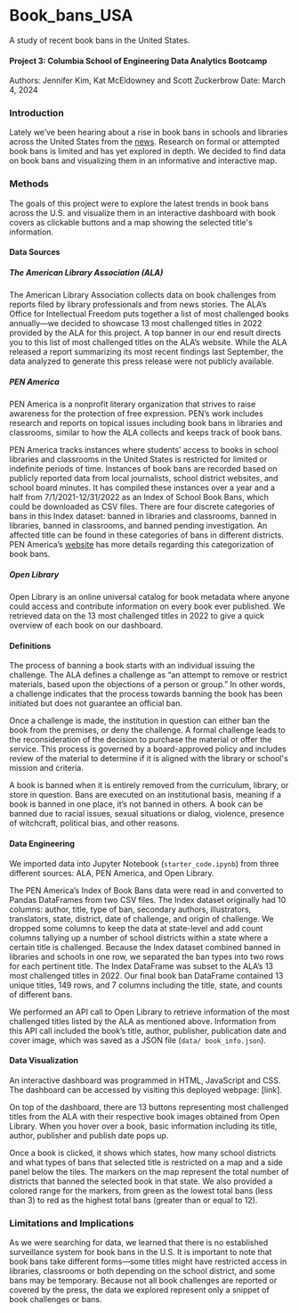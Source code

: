 # Book_bans_USA
A study of recent book bans in the United States.

#### Project 3: Columbia School of Engineering Data Analytics Bootcamp
Authors: Jennifer Kim, Kat McEldowney and Scott Zuckerbrow
Date: March 4, 2024

### Introduction

Lately we’ve been hearing about a rise in book bans in schools and libraries across the United States from the [news](https://www.nytimes.com/news-event/bookbans). Research on formal or attempted book bans is limited and has yet explored in depth. We decided to find data on book bans and visualizing them in an informative and interactive map.

### Methods

The goals of this project were to explore the latest trends in book bans across the U.S. and visualize them in an interactive dashboard with book covers as clickable buttons and a map showing the selected title's information.

#### Data Sources

##### The American Library Association (ALA)

The American Library Association collects data on book challenges from reports filed by library professionals and from news stories. The ALA’s Office for Intellectual Freedom puts together a list of most challenged books annually—we decided to showcase 13 most challenged titles in 2022 provided by the ALA for this project. A top banner in our end result directs you to this list of most challenged titles on the ALA’s website. While the ALA released a report summarizing its most recent findings last September, the data analyzed to generate this press release were not publicly available.

##### PEN America

PEN America is a nonprofit literary organization that strives to raise awareness for the protection of free expression. PEN’s work includes research and reports on topical issues including book bans in libraries and classrooms, similar to how the ALA collects and keeps track of book bans.

PEN America tracks instances where students’ access to books in school libraries and classrooms in the United States is restricted for limited or indefinite periods of time. Instances of book bans are recorded based on publicly reported data from local journalists, school district websites, and school board minutes. It has compiled these instances over a year and a half from 7/1/2021-12/31/2022 as an Index of School Book Bans, which could be downloaded as CSV files. There are four discrete categories of bans in this Index dataset: banned in libraries and classrooms, banned in libraries, banned in classrooms, and banned pending investigation. An affected title can be found in these categories of bans in different districts. PEN America’s [website](https://pen.org/report/banned-in-the-usa-state-laws-supercharge-book-suppression-in-schools) has more details regarding this categorization of book bans.

##### Open Library

Open Library is an online universal catalog for book metadata where anyone could access and contribute information on every book ever published. We retrieved data on the 13 most challenged titles in 2022 to give a quick overview of each book on our dashboard.

#### Definitions

The process of banning a book starts with an individual issuing the challenge. The ALA defines a challenge as “an attempt to remove or restrict materials, based upon the objections of a person or group.” In other words, a challenge indicates that the process towards banning the book has been initiated but does not guarantee an official ban. 

Once a challenge is made, the institution in question can either ban the book from the premises, or deny the challenge. A formal challenge leads to the reconsideration of the decision to purchase the material or offer the service. This process is governed by a board-approved policy and includes review of the material to determine if it is aligned with the library or school's mission and criteria.

A book is banned when it is entirely removed from the curriculum, library, or store in question. Bans are executed on an institutional basis, meaning if a book is banned in one place, it’s not banned in others. A book can be banned due to racial issues, sexual situations or dialog, violence, presence of witchcraft, political bias, and other reasons.

#### Data Engineering

We imported data into Jupyter Notebook (`starter_code.ipynb`) from three different sources: ALA, PEN America, and Open Library.

The PEN America’s Index of Book Bans data were read in and converted to Pandas DataFrames from two CSV files. The Index dataset originally had 10 columns: author, title, type of ban, secondary authors, illustrators, translators, state, district, date of challenge, and origin of challenge. We dropped some columns to keep the data at state-level and add count columns tallying up a number of school districts within a state where a certain title is challenged. Because the Index dataset combined banned in libraries and schools in one row, we separated the ban types into two rows for each pertinent title. The Index DataFrame was subset to the ALA’s 13 most challenged titles in 2022. Our final book ban DataFrame contained 13 unique titles, 149 rows, and 7 columns including the title, state, and counts of different bans.

We performed an API call to Open Library to retrieve information of the most challenged titles listed by the ALA as mentioned above. Information from this API call included the book’s title, author, publisher, publication date and cover image, which was saved as a JSON file (`data/ book_info.json`). 

#### Data Visualization

An interactive dashboard was programmed in HTML, JavaScript and CSS. The dashboard can be accessed by visiting this deployed webpage: [link].

On top of the dashboard, there are 13 buttons representing most challenged titles from the ALA with their respective book images obtained from Open Library. When you hover over a book, basic information including its title, author, publisher and publish date pops up.

Once a book is clicked, it shows which states, how many school districts and what types of bans that selected title is restricted on a map and a side panel below the tiles. The markers on the map represent the total number of districts that banned the selected book in that state. We also provided a colored range for the markers, from green as the lowest total bans (less than 3) to red as the highest total bans (greater than or equal to 12).

### Limitations and Implications

As we were searching for data, we learned that there is no established surveillance system for book bans in the U.S.  It is important to note that book bans take different forms—some titles might have restricted access in libraries, classrooms or both depending on the school district, and some bans may be temporary. Because not all book challenges are reported or covered by the press, the data we explored represent only a snippet of book challenges or bans.